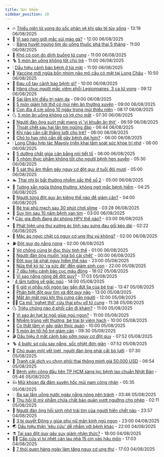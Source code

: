 ```yaml
---
title: Sức khỏe
sidebar_position: 10
---
```


<!-- vnexpress-suc-khoe:START -->
- 🔥 [Thiếu niên tử vong do sốc phản vệ khi gây tê tủy sống](https://vnexpress.net/thieu-nien-tu-vong-do-soc-phan-ve-khi-gay-te-tuy-song-4923645.html) - 13:19 06/08/2025
- 🥰 [Vì sao nam giới mắc sùi mào gà?](https://vnexpress.net/vi-sao-nam-gioi-mac-sui-mao-ga-4923559.html) - 12:00 06/08/2025
- 💡 [Băng huyết ngưng tim do uống thuốc phá thai 5 tháng](https://vnexpress.net/bang-huyet-ngung-tim-do-uong-thuoc-pha-thai-5-thang-4923422.html) - 11:00 06/08/2025
- 🤗 [Khó có con do dính buồng tử cung](https://vnexpress.net/kho-co-con-do-dinh-buong-tu-cung-4923550.html) - 11:00 06/08/2025
- 🪜 [5 món ăn uống không tốt cho trẻ](https://vnexpress.net/5-mon-an-uong-khong-tot-cho-tre-4923483.html) - 11:00 06/08/2025
- 🕯 [Dấu hiệu cảnh báo bệnh ở túi mật](https://vnexpress.net/dau-hieu-canh-bao-benh-o-tui-mat-4923247.html) - 11:00 06/08/2025
- 🤭 [Vaccine mới ngừa bốn nhóm não mô cầu có mặt tại Long Châu](https://vnexpress.net/vaccine-moi-ngua-bon-nhom-nao-mo-cau-co-mat-tai-long-chau-4923596.html) - 10:50 06/08/2025
- 👀 [Đau cổ tay cảnh báo bệnh gì?](https://vnexpress.net/dau-co-tay-canh-bao-benh-gi-4923566.html) - 10:00 06/08/2025
- 🌋 [Hàng chục người mắc viêm phổi Legionnaires, 3 ca tử vong](https://vnexpress.net/hang-chuc-nguoi-mac-viem-phoi-legionnaires-3-ca-tu-vong-4923442.html) - 09:12 06/08/2025
- 🫶 [Sai lầm khi điều trị nám da](https://vnexpress.net/sai-lam-khi-dieu-tri-nam-da-4923536.html) - 09:00 06/08/2025
- 🦆 [5 món giảm hơi thở có mùi nên ăn thường xuyên](https://vnexpress.net/5-mon-giam-hoi-tho-co-mui-nen-an-thuong-xuyen-4923388.html) - 09:00 06/08/2025
- 🚀 [Con đỉa 4 cm sống 10 ngày trong mũi thiếu niên](https://vnexpress.net/con-dia-4-cm-song-10-ngay-trong-mui-thieu-nien-4923451.html) - 08:17 06/08/2025
- 🌜 [5 món ăn uống không có lợi cho mắt](https://vnexpress.net/5-mon-an-uong-khong-co-loi-cho-mat-4923280.html) - 07:30 06/08/2025
- 🧰 [Người đàn ông suýt mất mạng vì &#39;vi khuẩn ăn thịt&#39;](https://vnexpress.net/nguoi-dan-ong-suyt-mat-mang-vi-vi-khuan-an-thit-4923371.html) - 06:59 06/08/2025
- 💫 [Thoát chết sau hai lần tim ngừng đập](https://vnexpress.net/thoat-chet-sau-hai-lan-tim-ngung-dap-4923222.html) - 06:44 06/08/2025
- 🌝 [Khi nào cần cắt thắng lưỡi cho trẻ?](https://vnexpress.net/khi-nao-can-cat-thang-luoi-cho-tre-4923390.html) - 06:00 06/08/2025
- 🗽 [Chó to hay nhỏ cắn dễ gây bệnh dại hơn?](https://vnexpress.net/cho-to-hay-nho-can-de-gay-benh-dai-hon-4923380.html) - 06:00 06/08/2025
- 🕯 [Long Châu hợp tác Mayoly triển khai tầm soát sức khỏe trí nhớ](https://vnexpress.net/long-chau-hop-tac-mayoly-trien-khai-tam-soat-suc-khoe-tri-nho-4923375.html) - 06:00 06/08/2025
- 🦅 [5 dưỡng chất giúp cân bằng nội tiết tố](https://vnexpress.net/5-duong-chat-giup-can-bang-noi-tiet-to-4923271.html) - 06:00 06/08/2025
- 🦆 [5 nhóm thực phẩm không tốt cho người bệnh hen suyễn](https://vnexpress.net/5-nhom-thuc-pham-khong-tot-cho-nguoi-benh-hen-suyen-4923349.html) - 05:30 06/08/2025
- 🎊 [5 sát thủ âm thầm gây nguy cơ đột quỵ ở tuổi đôi mươi](https://vnexpress.net/5-sat-thu-am-tham-gay-nguy-co-dot-quy-o-tuoi-doi-muoi-4922923.html) - 05:00 06/08/2025
- 🏊 [Thai nhi bị bất thường nhiễm sắc thể số 2](https://vnexpress.net/thai-nhi-bi-bat-thuong-nhiem-sac-the-so-2-4923193.html) - 05:00 06/08/2025
- 📝 [Tưởng sẩn ngứa thông thường, không ngờ mắc bệnh hiếm](https://vnexpress.net/tuong-san-ngua-thong-thuong-khong-ngo-mac-benh-hiem-4923244.html) - 04:25 06/08/2025
- 💯 [Người từng đột quỵ ăn kiêng thế nào để giảm cân?](https://vnexpress.net/nguoi-tung-dot-quy-an-kieng-the-nao-de-giam-can-4923202.html) - 04:00 06/08/2025
- 🌊 [Bé trai phù mạch sau 30 phút chơi slime](https://vnexpress.net/be-trai-phu-mach-sau-30-phut-choi-slime-4923218.html) - 03:28 06/08/2025
- 🚀 [Suy tim sau 10 năm bệnh van tim](https://vnexpress.net/suy-tim-sau-10-nam-benh-van-tim-4923262.html) - 03:00 06/08/2025
- 🕴 [Các gia đình đang dự phòng HPV thế nào?](https://vnexpress.net/cac-gia-dinh-dang-du-phong-hpv-the-nao-4923230.html) - 03:00 06/08/2025
- 🗽 [Phát hiện ung thư xương ác tính sau sưng đau gối kéo dài](https://vnexpress.net/phat-hien-ung-thu-xuong-ac-tinh-sau-sung-dau-goi-keo-dai-4923048.html) - 02:22 06/08/2025
- 🎡 [Mặc áo ngực chật có nguy cơ ung thư vú không?](https://vnexpress.net/mac-ao-nguc-chat-co-nguy-co-ung-thu-vu-khong-4923216.html) - 02:00 06/08/2025
- ⛽️ [Đột quỵ do nắng nóng](https://vnexpress.net/dot-quy-do-nang-nong-4923188.html) - 02:00 06/08/2025
- 🦆 [Vợ chồng cùng bị đục thủy tinh thể](https://vnexpress.net/vo-chong-cung-bi-duc-thuy-tinh-the-4923067.html) - 01:00 06/08/2025
- 🤩 [Người đàn ông muốn &#39;xóa bỏ cái chết&#39;](https://vnexpress.net/nguoi-dan-ong-muon-xoa-bo-cai-chet-4922825.html) - 00:00 06/08/2025
- 🦒 [Đột quỵ tái phát nguy hiểm thế nào](https://vnexpress.net/dot-quy-tai-phat-nguy-hiem-the-nao-4922064.html) - 23:00 05/08/2025
- 💫 [Nửa thế kỷ từ &#39;ra sức đẻ&#39; đến giảm sinh con](https://vnexpress.net/nua-the-ky-thay-doi-quan-niem-sinh-de-o-viet-nam-4916036.html) - 22:00 05/08/2025
- 🐘 [7 dấu hiệu cảnh báo cục máu đông](https://vnexpress.net/7-dau-hieu-canh-bao-cuc-mau-dong-4922426.html) - 18:02 05/08/2025
- 🚀 [Vì sao nắng nóng dễ đột quỵ?](https://vnexpress.net/vi-sao-nang-nong-de-dot-quy-4922639.html) - 17:03 05/08/2025
- 🕯 [4 lầm tưởng về giấc ngủ](https://vnexpress.net/4-lam-tuong-ve-giac-ngu-4922424.html) - 14:00 05/08/2025
- 🦏 [6 giờ vi phẫu nối ngón tay gần đứt lìa của bé trai](https://vnexpress.net/6-gio-vi-phau-noi-ngon-tay-gan-dut-lia-cua-be-trai-4923056.html) - 13:47 05/08/2025
- 🦄 [Phân biệt đột quỵ tim và đột quỵ não](https://vnexpress.net/phan-biet-dot-quy-tim-va-dot-quy-nao-4922648.html) - 13:00 05/08/2025
- 🦒 [Mất ăn mất ngủ khi thú cưng cắn người](https://vnexpress.net/mat-an-mat-ngu-khi-thu-cung-can-nguoi-4923077.html) - 12:00 05/08/2025
- 👨‍🏫 [Ca mổ &#39;nghẹt thở&#39; cứu thai phụ vỡ tử cung](https://vnexpress.net/ca-mo-nghet-tho-cuu-thai-phu-vo-tu-cung-4923044.html) - 11:38 05/08/2025
- 🌜 [Triệu chứng nào ở phổi cần đi khám?](https://vnexpress.net/trieu-chung-nao-o-phoi-can-di-kham-4923058.html) - 11:00 05/08/2025
- 🚀 [Vì sao ăn hạt bí ngô giúp ngủ ngon?](https://vnexpress.net/vi-sao-an-hat-bi-ngo-giup-ngu-ngon-4922888.html) - 11:00 05/08/2025
- 💃 [Nhiễm trùng vết thương, bé trai bị viêm hạch](https://vnexpress.net/nhiem-trung-vet-thuong-be-trai-bi-viem-hach-4922984.html) - 10:00 05/08/2025
- 💯 [Co thắt tâm vị gây giãn thực quản](https://vnexpress.net/co-that-tam-vi-gay-gian-thuc-quan-4922961.html) - 10:00 05/08/2025
- 🤔 [5 món ăn tối hỗ trợ giảm cân](https://vnexpress.net/5-mon-an-toi-ho-tro-giam-can-4922579.html) - 09:30 05/08/2025
- 🎬 [Dấu hiệu ở mắt cảnh báo sớm nguy cơ đột quỵ](https://vnexpress.net/canh-bao-som-nguy-co-dot-quy-tu-nhung-dau-hieu-o-mat-4922772.html) - 07:52 05/08/2025
- 🪜 [4 bước sơ cứu say nắng, sốc nhiệt đơn giản](https://vnexpress.net/4-buoc-so-cuu-say-nang-soc-nhiet-don-gian-4922919.html) - 07:52 05/08/2025
- 🦣 [Chủ quan một vết loét, người đàn ông phải cắt bỏ lưỡi](https://vnexpress.net/chu-quan-mot-vet-loet-nguoi-dan-ong-phai-cat-bo-luoi-4922749.html) - 07:30 05/08/2025
- 🧐 [Tranh cãi dịch vụ chọn phôi thai thông minh giá 50.000 USD](https://vnexpress.net/tranh-cai-dich-vu-chon-phoi-thai-thong-minh-gia-50-000-usd-4922906.html) - 06:54 05/08/2025
- 🤡 [Bệnh viện công đầu tiên TP HCM sàng lọc bệnh lao chuẩn Nhật Bản](https://vnexpress.net/benh-vien-cong-dau-tien-tp-hcm-sang-loc-benh-lao-chuan-nhat-ban-4922884.html) - 05:46 05/08/2025
- 👍 [Mũi khoan đá đâm xuyên hốc mũi nam công nhân](https://vnexpress.net/mui-khoan-da-dam-xuyen-hoc-mui-nam-cong-nhan-4922911.html) - 05:35 05/08/2025
- 💡 [Ba sai lầm uống nước ngày nắng nóng nên tránh](https://vnexpress.net/ba-sai-lam-uong-nuoc-ngay-nang-nong-nen-tranh-4922739.html) - 03:46 05/08/2025
- 💯 [Thu hồi lô mỹ phẩm chứa chất bảo quản vượt ngưỡng cho phép](https://vnexpress.net/thu-hoi-lo-my-pham-chua-chat-bao-quan-vuot-nguong-cho-phep-4922708.html) - 02:11 05/08/2025
- 🧠 [Người đàn ông hồi sinh nhờ trái tim của người hiến chết não](https://vnexpress.net/nguoi-dan-ong-hoi-sinh-nho-trai-tim-cua-nguoi-hien-chet-nao-4922668.html) - 23:57 04/08/2025
- 🎡 [3 bí quyết Đông y giúp phụ nữ mãn kinh ngủ ngon](https://vnexpress.net/3-bi-quyet-dong-y-giup-phu-nu-man-kinh-ngu-ngon-4921035.html) - 23:00 04/08/2025
- 🌏 [Dấu hiệu thận &#39;kêu cứu&#39; dễ nhầm với bệnh khác](https://vnexpress.net/dau-hieu-than-keu-cuu-de-nham-voi-benh-khac-4922298.html) - 22:00 04/08/2025
- ⚗️ [Tại sao đột quỵ gây suy giảm nhận thức?](https://vnexpress.net/tai-sao-dot-quy-gay-suy-giam-nhan-thuc-4922127.html) - 18:00 04/08/2025
- 👨‍🏫 [Cấp cứu vì tự nhét cán lau nhà 15 cm vào hậu môn](https://vnexpress.net/cap-cuu-vi-tu-nhet-can-lau-nha-15-cm-vao-hau-mon-4922658.html) - 17:03 04/08/2025
- 🤖 [7 thói quen hàng ngày làm tăng nguy cơ ung thư](https://vnexpress.net/7-thoi-quen-hang-ngay-lam-tang-nguy-co-ung-thu-4921427.html) - 17:03 04/08/2025<!-- vnexpress-suc-khoe:END -->
